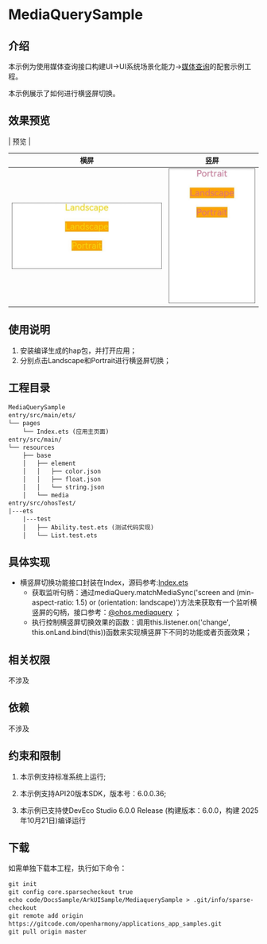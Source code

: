 # MediaQuerySample

## 介绍

本示例为使用媒体查询接口构建UI->UI系统场景化能力->[媒体查询](https://gitcode.com/openharmony/docs/blob/master/zh-cn/application-dev/ui/arkts-layout-development-media-query.md)的配套示例工程。 

本示例展示了如何进行横竖屏切换。

## 效果预览

| 预览                                      |

|横屏|竖屏|
|------------------------------|--------------------------------|
|![main](screenshots/landscape.jpg)| ![new](screenshots/portralit.jpg)|

## 使用说明
1. 安装编译生成的hap包，并打开应用；
2. 分别点击Landscape和Portrait进行横竖屏切换；


## 工程目录

```
MediaQuerySample
entry/src/main/ets/
└── pages
    └── Index.ets (应用主页面)
entry/src/main/
└── resources
    ├── base
    │   ├── element
    │   │   ├── color.json
    │   │   ├── float.json
    │   │   └── string.json
    │   └── media
entry/src/ohosTest/
|---ets
    |---test
    │   ├── Ability.test.ets (测试代码实现)
    │   └── List.test.ets

```

## 具体实现
* 横竖屏切换功能接口封装在Index，源码参考:[Index.ets](entry/src/main/ets/pages/Index.ets)
    * 获取监听句柄：通过mediaQuery.matchMediaSync('screen and (min-aspect-ratio: 1.5) or (orientation: landscape)')方法来获取有一个监听横竖屏的句柄，接口参考：[@ohos.mediaquery](https://gitcode.com/openharmony/docs/blob/master/zh-cn/application-dev/reference/apis-arkui/js-apis-mediaquery.md) ；
    * 执行控制横竖屏切换效果的函数：调用this.listener.on('change', this.onLand.bind(this))函数来实现横竖屏下不同的功能或者页面效果；

## 相关权限

不涉及

## 依赖

不涉及

## 约束和限制

1. 本示例支持标准系统上运行;

2. 本示例支持API20版本SDK，版本号：6.0.0.36;
   
3. 本示例已支持使DevEco Studio 6.0.0 Release (构建版本：6.0.0，构建 2025年10月21日)编译运行

## 下载

如需单独下载本工程，执行如下命令：

```
git init
git config core.sparsecheckout true
echo code/DocsSample/ArkUISample/MediaquerySample > .git/info/sparse-checkout
git remote add origin https://gitcode.com/openharmony/applications_app_samples.git
git pull origin master
```